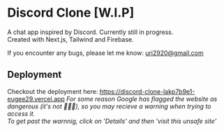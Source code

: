 # Discord Clone [W.I.P]

A chat app inspired by Discord. Currently still in progress.  
Created with Next.js, Tailwind and Firebase.  
  
If you encounter any bugs, please let me know: uri2920@gmail.com





## Deployment

Checkout the deployment here: https://discord-clone-lakp7b9e1-eugee29.vercel.app
*For some reason Google has flagged the website as dangerous (it's not 🤦🏻‍♂️), so you may recieve a warning when trying to access it.  
To get past the warnnig, click on 'Details' and then 'visit this unsafe site'*

